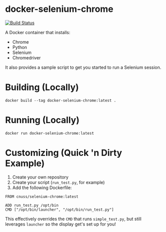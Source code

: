 # docker-selenium-chrome

[![Build Status](https://travis-ci.org/cnuss/docker-selenium-chrome.svg?branch=master)](https://travis-ci.org/cnuss/docker-selenium-chrome)

A Docker container that installs:
 - Chrome
 - Python
 - Selenium
 - Chromedriver

 It also provides a sample script to get you started to run a Selenium session.

# Building (Locally)

```
docker build --tag docker-selenium-chrome:latest .
```

# Running (Locally)

```
docker run docker-selenium-chrome:latest
```

# Customizing (Quick 'n Dirty Example)

1. Create your own repository
2. Create your script (`run_test.py`, for example)
3. Add the following Dockerfile:

```
FROM cnuss/selenium-chrome:latest

ADD run_test.py /opt/bin
CMD ["/opt/bin/launcher", "/opt/bin/run_test.py"]
```

This effectively overrides the `CMD` that runs `simple_test.py`, but still leverages `launcher` so the display get's set up for you!
